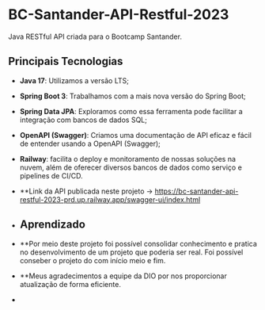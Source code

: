 # BC-Santander-API-Restful-2023

Java RESTful API criada para o Bootcamp Santander.

## Principais Tecnologias
 - **Java 17**: Utilizamos a versão LTS;
 - **Spring Boot 3**: Trabalhamos com a mais nova versão do Spring Boot;
 - **Spring Data JPA**: Exploramos como essa ferramenta pode facilitar a integração com bancos de dados SQL;
 - **OpenAPI (Swagger)**: Criamos uma documentação de API eficaz e fácil de entender usando a OpenAPI (Swagger);
 - **Railway**: facilita o deploy e monitoramento de nossas soluções na nuvem, além de oferecer diversos bancos de dados como serviço e pipelines de CI/CD.
 - **Link da API publicada neste projeto -> https://bc-santander-api-restful-2023-prd.up.railway.app/swagger-ui/index.html

 - ## Aprendizado
 - **Por meio deste projeto foi possível consolidar conhecimento e pratica no desenvolvimento de um projeto que poderia ser real. Foi possível conseber o projeto do com início meio e fim.
 - **Meus agradecimentos a equipe da DIO por nos proporcionar atualização de forma eficiente.
 -  
